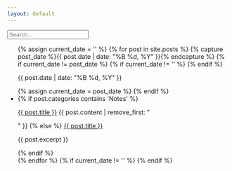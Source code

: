 ```yaml
---
layout: default
---
```


<div class="searchInput">
  <input type="text" id="search-input" placeholder="Search...">
    <p id="p-result-count" style="margin-top: 0px;"><span id="result-count"></span></p>
    <div class="resultBox">
      <!-- here list are inserted from javascript -->
  </div>
</div>

<ul id="post-list">
  {% assign current_date = '' %}
  {% for post in site.posts %}
    {% capture post_date %}{{ post.date | date: "%B %d, %Y" }}{% endcapture %}
    {% if current_date != post_date %}
      {% if current_date != '' %}
      {% endif %}
      <div class="date-separator"><p>{{ post.date | date: "%B %d, %Y" }}</p></div>
    {% assign current_date = post_date %}
    {% endif %}
    <li class="post-item" data-tags="{{ post.tags | join: ' ' }}" data-categories="{{ post.categories | join: ' ' }}">
      {% if post.categories contains 'Notes' %}
       <p><a class="title" href="{{ site.baseurl }}{{ post.url | xml_escape }}">{{ post.title }}</a> {{ post.content | remove_first: "<p>" }}
      {% else %}
       <a href="{{ site.baseurl }}{{ post.url | xml_escape }}">{{ post.title }}</a>
        <p>{{ post.excerpt }}</p>
      {% endif %}
    </li>
  {% endfor %}
  {% if current_date != '' %}
  {% endif %}
</ul>


<script>
function highlightMatch(text, query) {
  var regex = new RegExp('(' + query + ')', 'gi');
  return text.replace(regex, function (match) {
    return '<span class="highlight">' + match + '</span>';
  });
}

const postItems = document.querySelectorAll('.post-item');
const dateSeparators = document.querySelectorAll('.date-separator');

function filterAndHighlight(searchQuery) {
  postItems.forEach(postItem => {
    const titleElement = postItem.querySelector('a');
    const contentElement = postItem.querySelector('p');
    if (!titleElement || !contentElement) {
      return;
    }
    
    const titleText = titleElement.textContent.toLowerCase();
    const contentText = contentElement.textContent.toLowerCase();

    const isVisible = (
      titleText.includes(searchQuery) ||
      contentText.includes(searchQuery)
    );

    const titleHighlighted = isVisible ? highlightMatch(titleText, searchQuery) : titleText;
    const contentHighlighted = isVisible ? highlightMatch(contentText, searchQuery) : contentText;

    titleElement.innerHTML = titleHighlighted;
    contentElement.innerHTML = contentHighlighted;

    postItem.style.display = isVisible ? 'block' : 'none';
  });

  dateSeparators.forEach(separator => {
    const associatedPosts = separator.nextElementSibling.querySelectorAll('.post-item');
    const visibleAssociatedPosts = Array.from(associatedPosts).filter(postItem => postItem.style.display !== 'none');
    separator.style.display = visibleAssociatedPosts.length > 0 ? 'block' : 'none';
  });
}

// Use existing searchInput without re-declaring it
searchInput.addEventListener('input', function () {
  const searchQuery = searchInput.value.toLowerCase();
  filterAndHighlight(searchQuery);
});
</script>
<script src="/js/suggest.js"></script>
